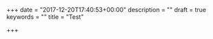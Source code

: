 +++
date = "2017-12-20T17:40:53+00:00"
description = ""
draft = true
keywords = ""
title = "Test"

+++
